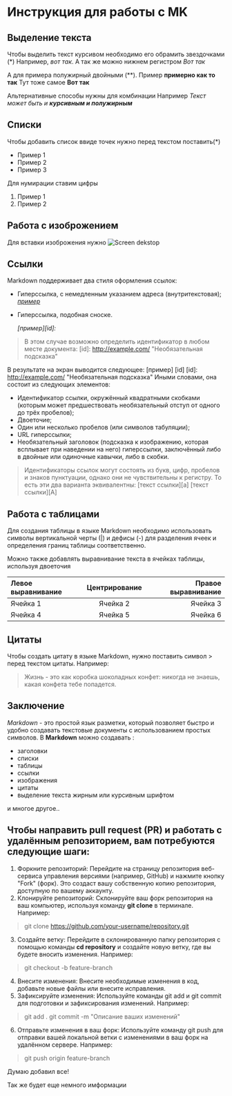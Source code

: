 # Инструкция для работы с MK

## Выделение текста 

Чтобы выделить текст курсивом необходимо его обрамить звездочками (*) Например, *вот так*. А так же можно нижнем регистром _Вот так_

А для примера полужирный двойными (**). Пример **примерно как то так**
Тут тоже самое __Вот так__

Альтернативные способы нужны для комбинации Например
_Текст может быть и **курсивным и полужирным**_

## Списки

Чтобы добавить список ввиде точек нужно перед текстом поставить(*)
* Пример 1
* Пример 2
* Пример 3

Для нумирации ставим цифры 
1. Пример 1
2. Пример 2

## Работа с изоброжением 

Для вставки изоброжения нужно
![Screen dekstop](Screen1.png)

## Ссылки 

Markdown поддерживает два стиля оформления ссылок:
* Гиперссылка, с немедленным указанием адреса (внутритекстовая); *[пример](http://example.com/ "Необязательная подсказка")*

* Гиперссылка, подобная сноске.

    *[пример][id]:*
>В этом случае возможно определить идентификатор в любом месте документа:
[id]: http://example.com/ "Необязательная подсказка"

В результате на экран выводится следующее: [пример] [id] [id]: http://example.com/ "Необязательная подсказка" Иными
словами, она состоит из следующих элементов:
 * Идентификатор ссылки, окружённый квадратными скобками (которым может предшествовать необязательный отступ
от одного до трёх пробелов);
 * Двоеточие;
 * Один или несколько пробелов (или символов табуляции);
 * URL гиперссылки;
 * Необязательный заголовок (подсказка к изображению, которая всплывает при наведении на него) гиперссылки,
заключённый либо в двойные или одиночные кавычки, либо в скобки.
 
 >Идентификаторы ссылок могут состоять из букв, цифр, пробелов и знаков пунктуации, однако они не чувствительны к
регистру. То есть эти два варианта эквивалентны:
[текст ссылки][a]
[текст ссылки][A]


## Работа с таблицами 

Для создания таблицы в языке Markdown необходимо использовать символы вертикальной черты (|) и дефисы (-) для разделения ячеек и определения границ таблицы соответственно.

Можно также добавлять выравнивание текста в ячейках таблицы, используя двоеточия

| Левое выравнивание | Центрирование | Правое выравнивание |
| :--- | :---: | ---: |
| Ячейка 1 | Ячейка 2 | Ячейка 3 |
| Ячейка 4 | Ячейка 5 | Ячейка 6 |


## Цитаты 

Чтобы создать цитату в языке Markdown, нужно поставить символ > перед текстом цитаты. Например:
> Жизнь - это как коробка шоколадных конфет: никогда не знаешь, какая конфета тебе попадется.


## Заключение

*Markdown* - это простой язык разметки, который позволяет быстро и удобно создавать текстовые документы с использованием простых символов. В **Markdown** можно создавать : 
* заголовки 
* списки 
* таблицы 
* ссылки
* изображения
* цитаты
* выделение текста жирным или курсивным шрифтом

и многое другое..

## Чтобы направить pull request (PR) и работать с удалённым репозиторием, вам потребуются следующие шаги:

1. Форкните репозиторий: Перейдите на страницу репозитория веб-сервиса управления версиями (например, GitHub) и нажмите кнопку "Fork" (форк). Это создаст вашу собственную копию репозитория, доступную по вашему аккаунту.
2. Клонируйте репозиторий: Склонируйте ваш форк репозитория на ваш компьютер, используя команду **git clone** в терминале. Например:
> git clone https://github.com/your-username/repository.git

3. Создайте ветку: Перейдите в склонированную папку репозитория с помощью команды **cd repository** и создайте новую ветку, где вы будете вносить изменения. Например:
>git checkout -b feature-branch
4. Внесите изменения: Внесите необходимые изменения в код, добавьте новые файлы или внесите исправления.
5. Зафиксируйте изменения: Используйте команды git add и git commit для подготовки и зафиксирования изменений. Например:
>git add .
git commit -m "Описание ваших изменений"
6. Отправьте изменения в ваш форк: Используйте команду git push для отправки вашей локальной ветки с изменениями в ваш форк на удалённом сервере. Например:
>git push origin feature-branch

Думаю добавил все!

Так же будет еще немного имформации

